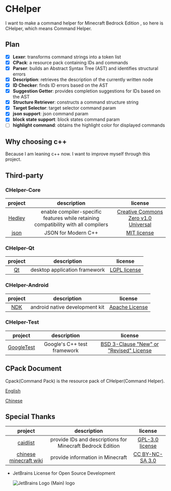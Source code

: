 # CHelper

I want to make a command helper for Minecraft Bedrock Edition , so here is CHelper, which means Command Helper.

## Plan

- [x] **Lexer**: transforms command strings into a token list
- [x] **CPack**: a resource pack containing IDs and commands
- [x] **Parser**: builds an Abstract Syntax Tree (AST) and identifies structural errors
- [x] **Description**: retrieves the description of the currently written node
- [x] **ID Checker**: finds ID errors based on the AST
- [x] **Suggestion Getter**: provides completion suggestions for IDs based on the AST
- [x] **Structure Retriever**: constructs a command structure string
- [x] **Target Selector**: target selector command param
- [x] **json support**: json command param
- [x] **block state support**: block states command param
- [ ] **highlight command**: obtains the highlight color for displayed commands

## Why choosing c++

Because I am leaning c++ now. I want to improve myself through this project.

## Third-party

### CHelper-Core

|                  project                   |                                    description                                     |                                           license                                            |
|:------------------------------------------:|:----------------------------------------------------------------------------------:|:--------------------------------------------------------------------------------------------:|
| [Hedley](https://github.com/nemequ/hedley) | enable compiler-specific features while retaining compatibility with all compilers | [Creative Commons Zero v1.0 Universal](https://github.com/nemequ/hedley/blob/master/COPYING) |
|  [json](https://github.com/nlohmann/json)  |                                JSON for Modern C++                                 |           [MIT license](https://github.com/nlohmann/json/blob/develop/LICENSE.MIT)           |

### CHelper-Qt

|         project          |          description          |                     license                      |
|:------------------------:|:-----------------------------:|:------------------------------------------------:|
| [Qt](https://www.qt.io/) | desktop application framework | [LGPL license](https://doc.qt.io/qt-5/lgpl.html) |

### CHelper-Android

|                 project                  |          description           |                           license                            |
|:----------------------------------------:|:------------------------------:|:------------------------------------------------------------:|
| [NDK](https://developer.android.com/ndk) | android native development kit | [Apache License](http://www.apache.org/licenses/LICENSE-2.0) |

### CHelper-Test

|                      project                       |         description         |                                              license                                              |
|:--------------------------------------------------:|:---------------------------:|:-------------------------------------------------------------------------------------------------:|
| [GoogleTest](https://github.com/google/googletest) | Google's C++ test framework | [BSD 3-Clause "New" or "Revised" License](https://github.com/google/googletest/blob/main/LICENSE) |

## CPack Document

Cpack(Command Pack) is the resource pack of CHelper(Command Helper).

[English](doc/README.md)

[Chinese](doc/README_CN.md)

## Special Thanks


|                       project                       |                        description                         |                                      license                                      |
|:---------------------------------------------------:|:----------------------------------------------------------:|:---------------------------------------------------------------------------------:|
|  [caidlist](https://github.com/XeroAlpha/caidlist)  | provide IDs and descriptions for Minecraft Bedrock Edition |   [GPL-3.0 license](https://github.com/XeroAlpha/caidlist/blob/master/LICENSE)    |
| [chinese minecraft wiki](https://zh.minecraft.wiki) |              provide information in Minecraft              | [CC BY-NC-SA 3.0](https://creativecommons.org/licenses/by-nc-sa/3.0/deed.zh-hans) |

- JetBrains License for Open Source Development

  ![JetBrains Logo (Main) logo](https://resources.jetbrains.com/storage/products/company/brand/logos/jb_beam.svg)
